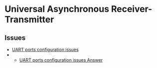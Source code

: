 Universal Asynchronous Receiver-Transmitter
==

## Issues

- [UART ports configuration issues](http://lists.elinux.org/pipermail/elinux-minnowboard/Week-of-Mon-20150601/001597.html)
- - [UART ports configuration issues Answer](http://lists.elinux.org/pipermail/elinux-minnowboard/Week-of-Mon-20150601/001607.html)
